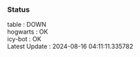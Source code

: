 ### Status


table : DOWN  
hogwarts : OK  
icy-bot : OK  
Latest Update : 2024-08-16 04:11:11.335782
